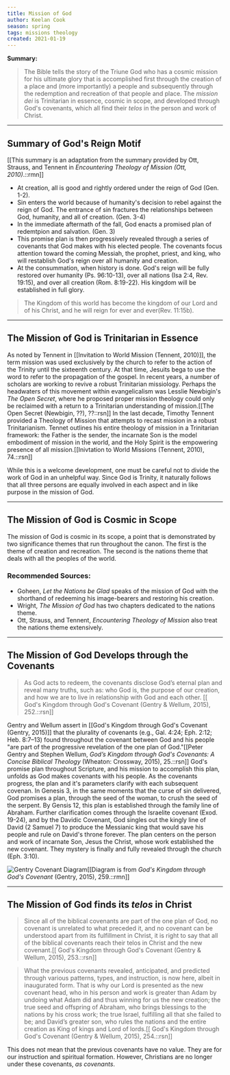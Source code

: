```yaml
---
title: Mission of God
author: Keelan Cook
season: spring
tags: missions theology
created: 2021-01-19
---
```

**Summary:**
>The Bible tells the story of the Triune God who has a cosmic mission for his ultimate glory that is accomplished first through the creation of a place and (more importantly) a people and subsequently through the redemption and recreation of that people and place. The *mission dei* is Trinitarian in essence, cosmic in scope, and developed through God's covenants, which all find their *telos* in the person and work of Christ.

---

## Summary of God's Reign Motif
[[This summary is an adaptation from the summary provided by Ott, Strauss, and Tennent in *Encountering Theology of Mission (Ott, 2010)*.::rmn]]
* At creation, all is good and rightly ordered under the reign of God (Gen. 1-2).
* Sin enters the world because of humanity's decision to rebel against the reign of God. The entrance of sin fractures the relationships between God, humanity, and all of creation. (Gen. 3-4)
* In the immediate aftermath of the fall, God enacts a promised plan of redemtpion and salvation. (Gen. 3)
* This promise plan is then progressively revealed through a series of covenants that God makes with his elected people. The covenants focus attention toward the coming Messiah, the prophet, priest, and king, who will restablish God's reign over all humanity and creation.
* At the consummation, when history is done. God's reign will be fully restored over humanity (Ps. 96:10-13), over all nations (Isa 2:4, Rev. 19:15), and over all creation (Rom. 8:19-22). His kingdom will be established in full glory.
>The Kingdom of this world has become the kingdom of our Lord and of his Christ, and he will reign for ever and ever(Rev. 11:15b).

---

## The Mission of God is Trinitarian in Essence
As noted by Tennent in [[Invitation to World Mission (Tennent, 2010)]], the term mission was used exclusively by the church to refer to the action of the Trinity until the sixteenth century. At that time, Jesuits bega to use the word to refer to the propagation of the gospel. In recent years, a number of scholars are working to revive a robust Trinitarian missiology. Perhaps the headwaters of this movement within evangelicalism was Lesslie Newbigin's *The Open Secret*, where he proposed proper mission theology could only be reclaimed with a return to a Trinitarian understanding of mission.[[The Open Secret (Newbigin, ??), ??::rsn]] In the last decade, Timothy Tennent provided a Theology of Mission that attempts to recast mission in a robust Trinitarianism. Tennet outlines his entire theology of mission in a Trinitarian framework: the Father is the sender, the incarnate Son is the model embodiment of mission in the world, and the Holy Spirit is the empowering presence of all mission.[[Inivtation to World Missions (Tennent, 2010), 74.::rsn]]

While this is a welcome development, one must be careful not to divide the work of God in an unhelpful way. Since God is Trinity, it naturally follows that all three persons are equally involved in each aspect and in like purpose in the mission of God. 


---

## The Mission of God is Cosmic in Scope
The mission of God is cosmic in its scope, a point that is demonstrated by two significance themes that run throughout the canon. The first is the theme of creation and recreation. The second is the nations theme that deals with all the peoples of the world.

### Recommended Sources:
* Goheen, *Let the Nations be Glad* speaks of the mission of God with the shorthand of redeeming his image-bearers and restoring his creation.
* Wright, *The Mission of God* has two chapters dedicated to the nations theme.
* Ott, Strauss, and Tennent, *Encountering Theology of Mission* also treat the nations theme extensively.

---

## The Mission of God Develops through the Covenants
>As God acts to redeem, the covenants disclose God’s eternal plan and reveal many truths, such as: who God is, the purpose of our creation, and how we are to live in relationship with God and each other. [[ God's Kingdom through God's Covenant (Gentry & Wellum, 2015), 252.::rsn]]

Gentry and Wellum assert in [[God's Kingdom through God's Covenant (Gentry, 2015)]] that the plurality of covenants (e.g., Gal. 4:24; Eph. 2:12; Heb. 8:7–13) found throughout the covenant between God and his people "are part of the progressive revelation of the one plan of God."[[Peter Gentry and Stephen Wellum, *God’s Kingdom through God's Covenants: A Concise Biblical Theology* (Wheaton: Crossway, 2015), 25.::rsn]] God's promise plan throughout Scripture, and his mission to accomplish this plan, unfolds as God makes covenants with his people. As the covenants progress, the plan and it's parameters clarify with each subsequent covenan. In Genesis 3, in the same moments that the curse of sin delivered, God promises a plan, through the seed of the woman, to crush the seed of the serpent. By Gensis 12, this plan is established through the family line of Abraham. Further clarification comes through the Israelite covenant (Exod. 19-24), and by the Davidic Covenant, God singles out the kingly line of David (2 Samuel 7) to produce the Messianic king that would save his people and rule on David's throne forever. The plan centers on the person and work of incarnate Son, Jesus the Christ, whose work established the new covenant. They mystery is finally and fully revealed through the church (Eph. 3:10).

![Gentry Covenant Diagram](https://i.imgur.com/xHybBbJ.png)[[Diagram is from *God's Kingdom through God's Covenant* (Gentry, 2015), 259.::rmn]]

---

## The Mission of God finds its *telos* in Christ
>Since all of the biblical covenants are part of the one plan of God, no covenant is unrelated to what preceded it, and no covenant can be understood apart from its fulfillment in Christ, it is right to say that all of the biblical covenants reach their telos in Christ and the new covenant.[[ God's Kingdom through God's Covenant (Gentry & Wellum, 2015), 253.::rsn]]

>What the previous covenants revealed, anticipated, and predicted through various patterns, types, and instruction, is now here, albeit in inaugurated form. That is why our Lord is presented as the new covenant head, who in his person and work is greater than Adam by undoing what Adam did and thus winning for us the new creation; the true seed and offspring of Abraham, who brings blessings to the nations by his cross work; the true Israel, fulfilling all that she failed to be; and David’s greater son, who rules the nations and the entire creation as King of kings and Lord of lords.[[ God's Kingdom through God's Covenant (Gentry & Wellum, 2015), 254.::rsn]]

This does not mean that the previous covenants have no value. They are for our instruction and spiritual formation. However, Christians are no longer under these covenants, *as covenants*.